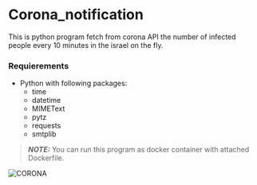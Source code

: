 # Corona_notification
This is python program fetch from corona API the number of infected people every 10 minutes in the israel on the fly. 

### Requierements
* Python with following packages:
    * time
    * datetime
    * MIMEText
    * pytz
    * requests
    * smtplib
    
> **_NOTE:_**  You can run this program as docker container with attached Dockerfile.  

![CORONA](https://ec.europa.eu/programmes/creative-europe/sites/creative-europe/files/covid19-cdc-unsplash.jpg) 

